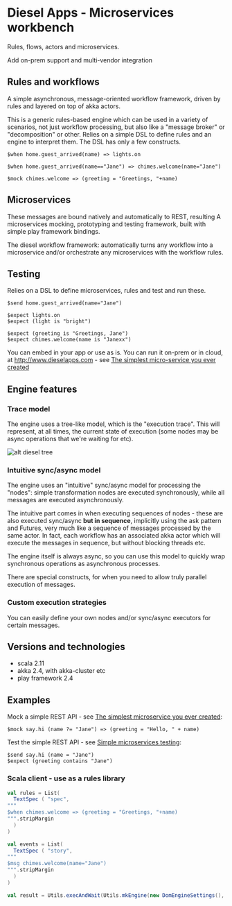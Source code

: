 # Diesel Apps - Microservices workbench

Rules, flows, actors and microservices.

Add on-prem support and multi-vendor integration

## Rules and workflows

A simple asynchronous, message-oriented workflow framework, driven by rules and layered on top of akka actors.

This is a generic rules-based engine which can be used in a variety of scenarios, not just workflow processing, 
but also like a "message broker" or "decomposition" or other. Relies on a simple DSL to define rules and an engine to 
interpret them. The DSL has only a few constructs.

```
$when home.guest_arrived(name) => lights.on

$when home.guest_arrived(name=="Jane") => chimes.welcome(name="Jane")

$mock chimes.welcome => (greeting = "Greetings, "+name)
```

## Microservices

These messages are bound natively and automatically to REST, resulting A microservices mocking, prototyping and 
testing framework, built with simple play framework bindings.

The diesel workflow framework: automatically turns any workflow into a microservice and/or orchestrate any microservices with the workflow rules.

## Testing

Relies on a DSL to define microservices, rules and test and run these.

```
$send home.guest_arrived(name="Jane")

$expect lights.on
$expect (light is "bright")

$expect (greeting is "Greetings, Jane")
$expect chimes.welcome(name is "Janexx")
```

You can embed in your app or use as is. You can run it on-prem or in cloud, at http://www.dieselapps.com - see [The simplest micro-service you ever created](http://www.dieselapps.com/wiki/Cool_Scala/The_one-liner_microservice)

## Engine features

### Trace model

The engine uses a tree-like model, which is the "execution trace". This will represent, at all times, the current state of execution (some nodes may be async operations that we're waiting for etc).

![alt diesel tree](http://cdn.razie.com/Public/diesel/lights-chimes-wrong.png)

### Intuitive sync/async model

The engine uses an "intuitive" sync/async model for processing the "nodes": simple transformation nodes are executed synchronously, while all messages are executed asynchronously.

The intuitive part comes in when executing sequences of nodes - these are also executed sync/async **but in sequence**, 
implicitly using the ask pattern and Futures, very much like a sequence of messages processed by the same actor. In fact,
 each workflow has an associated akka actor which will execute the messages in sequence, but without blocking threads etc.

The engine itself is always async, so you can use this model to quickly wrap synchronous operations as asynchronous processes.

There are special constructs, for when you need to allow truly parallel execution of messages.

### Custom execution strategies

You can easily define your own nodes and/or sync/async executors for certain messages.


## Versions and technologies

- scala 2.11
- akka 2.4, with akka-cluster etc
- play framework 2.4

## Examples

Mock a simple REST API - see [The simplest microservice you ever created](http://www.dieselapps.com/wiki/Cool_Scala/The_one-liner_microservice):

```
$mock say.hi (name ?= "Jane") => (greeting = "Hello, " + name)
```

Test the simple REST API - see [Simple microservices testing](http://www.dieselapps.com/wiki/Cool_Scala/Simple_microservices_testing):

```
$send say.hi (name = "Jane")
$expect (greeting contains "Jane")
```

### Scala client - use as a rules library

```scala
val rules = List(
  TextSpec ( "spec",
"""
$when chimes.welcome => (greeting = "Greetings, "+name)
""".stripMargin
  )
)

val events = List(
  TextSpec ( "story",
"""
$msg chimes.welcome(name="Jane")
""".stripMargin
  )
)

val result = Utils.execAndWait(Utils.mkEngine(new DomEngineSettings(), rules, events)))
```
